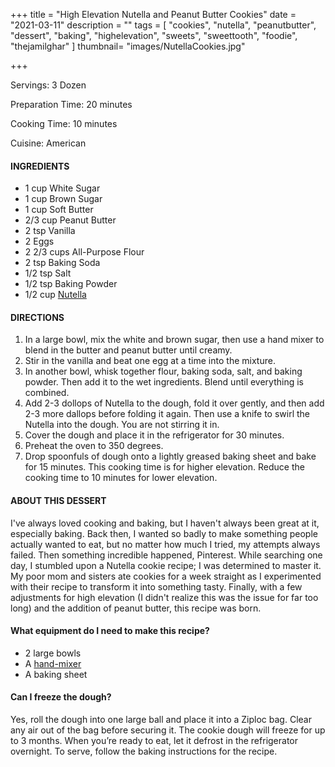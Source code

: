+++
title = "High Elevation Nutella and Peanut Butter Cookies"
date = "2021-03-11"
description = ""
tags = [
    "cookies",
    "nutella",
    "peanutbutter",
    "dessert",
    "baking",
    "highelevation",
    "sweets", 
    "sweettooth", 
    "foodie",
    "thejamilghar"
]
thumbnail= "images/NutellaCookies.jpg"

+++

Servings: 3 Dozen <!--more-->

Preparation Time: 20 minutes

Cooking Time: 10 minutes 

Cuisine: American  

#### INGREDIENTS 

* 1 cup White Sugar
* 1 cup Brown Sugar
* 1 cup Soft Butter
* 2/3 cup Peanut Butter 
* 2 tsp Vanilla
* 2 Eggs
* 2 2/3 cups All-Purpose Flour
* 2 tsp Baking Soda
* 1/2 tsp Salt
* 1/2 tsp Baking Powder
* 1/2 cup [Nutella](https://amzn.to/3vgU75p)

#### DIRECTIONS 

1. In a large bowl, mix the white and brown sugar, then use a hand mixer to blend in the butter and peanut butter until creamy.  
2. Stir in the vanilla and beat one egg at a time into the mixture.
3. In another bowl, whisk together flour, baking soda, salt, and baking powder. Then add it to the wet ingredients. Blend until everything is combined. 
4. Add 2-3 dollops of Nutella to the dough, fold it over gently, and then add 2-3 more dallops before folding it again. Then use a knife to swirl the Nutella into the dough. You are not stirring it in. 
5. Cover the dough and place it in the refrigerator for 30 minutes. 
6. Preheat the oven to 350 degrees. 
7. Drop spoonfuls of dough onto a lightly greased baking sheet and bake for 15 minutes. This cooking time is for higher elevation. Reduce the cooking time to 10 minutes for lower elevation. 

#### ABOUT THIS DESSERT  

I've always loved cooking and baking, but I haven't always been great at it, especially baking. Back then, I wanted so badly to make something people actually wanted to eat, but no matter how much I tried, my attempts always failed. Then something incredible happened, Pinterest. While searching one day, I stumbled upon a Nutella cookie recipe; I was determined to master it. My poor mom and sisters ate cookies for a week straight as I experimented with their recipe to transform it into something tasty. Finally, with a few adjustments for high elevation (I didn't realize this was the issue for far too long) and the addition of peanut butter, this recipe was born. 

#### What equipment do I need to make this recipe?

* 2 large bowls 
* A [hand-mixer](https://amzn.to/3bB2G3c)
* A baking sheet 

#### Can I freeze the dough? 

Yes, roll the dough into one large ball and place it into a Ziploc bag. Clear any air out of the bag before securing it. The cookie dough will freeze for up to 3 months. When you’re ready to eat, let it defrost in the refrigerator overnight. To serve, follow the baking instructions for the recipe.  
